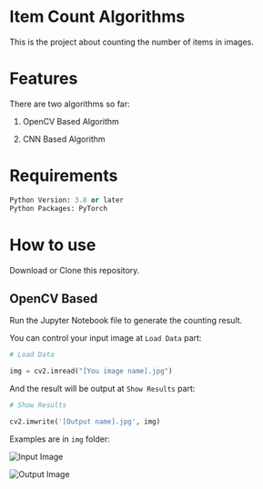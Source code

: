 # Item Count Algorithms 

This is the project about counting the number of items in images. 

# Features

There are two algorithms so far: 

1. OpenCV Based Algorithm

2. CNN Based Algorithm

# Requirements

``` Python
Python Version: 3.8 or later
Python Packages: PyTorch
```

# How to use

Download or Clone this repository.

## OpenCV Based 

Run the Jupyter Notebook file to generate the counting result. 

You can control your input image at `Load Data` part: 

``` Python
# Load Data

img = cv2.imread("[You image name].jpg") 
```

And the result will be output at `Show Results` part:

``` Python
# Show Results

cv2.imwrite('[Output name].jpg', img)
```

Examples are in `img` folder: 

![Input Image](img/input1.png)

![Output Image](img/output1.png)
